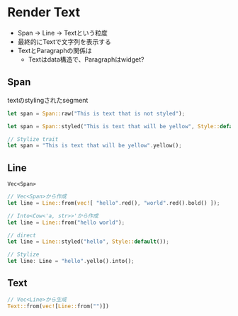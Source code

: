 # Render Text

* Span -> Line -> Textという粒度
* 最終的にTextで文字列を表示する
* TextとParagraphの関係は
  * Textはdata構造で、Paragraphはwidget?

## Span

textのstylingされたsegment

```rust
let span = Span::raw("This is text that is not styled");

let span = Span::styled("This is text that will be yellow", Style::default().fg(Color::Yellow));

// Stylize trait
let span = "This is text that will be yellow".yellow();
```

## Line

`Vec<Span>`

```rust
// Vec<Span>から作成
let line = Line::from(vec![ "hello".red(), "world".red().bold() ]);

// Into<Cow<'a, str>>'から作成
let line = Line::from("hello world");

// direct
let line = Line::styled("hello", Style::default());

// Stylize
let line: Line = "hello".yello().into();
```

## Text

```rust
// Vec<Line>から生成
Text::from(vec![Line::from("")])
```